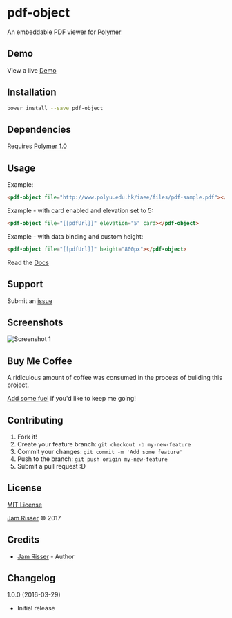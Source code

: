 # pdf-object

An embeddable PDF viewer for [Polymer](https://www.polymer-project.org/1.0/)


## Demo
<!------------------------------------------------------->

View a live [Demo](http://jamrizzi.github.io/pdf-object/components/pdf-object/demo)


## Installation
<!------------------------------------------------------->

```sh
bower install --save pdf-object
```


## Dependencies
<!------------------------------------------------------->

Requires [Polymer 1.0](https://www.polymer-project.org/1.0/)


## Usage
<!------------------------------------------------------->

Example:
```html
<pdf-object file="http://www.polyu.edu.hk/iaee/files/pdf-sample.pdf"></pdf-object>
```

Example - with card enabled and elevation set to 5:
```html
<pdf-object file="[[pdfUrl]]" elevation="5" card></pdf-object>
```

Example - with data binding and custom height:
```html
<pdf-object file="[[pdfUrl]]" height="800px"></pdf-object>
```

Read the [Docs](http://jamrizzi.github.io/pdf-object/components/pdf-object)


## Support
<!------------------------------------------------------->

Submit an [issue](https://github.com/jamrizzi/readme/issues/new)


## Screenshots
<!------------------------------------------------------->

![Screenshot 1](https://drive.google.com/uc?export=view&id=1rf0m2H9sP_yTO0mAlj-tobLyHLuWIiGNJQ)


## Buy Me Coffee
<!------------------------------------------------------->

A ridiculous amount of coffee was consumed in the process of building this project.

[Add some fuel](https://jamrizzi.com/#!/buy-me-coffee) if you'd like to keep me going!


## Contributing
<!------------------------------------------------------->

1. Fork it!
2. Create your feature branch: `git checkout -b my-new-feature`
3. Commit your changes: `git commit -m 'Add some feature'`
4. Push to the branch: `git push origin my-new-feature`
5. Submit a pull request :D


## License
<!------------------------------------------------------->

[MIT License](https://github.com/jamrizzi/readme/blob/master/LICENSE)

[Jam Risser](https://jamrizzi.com) &copy; 2017


## Credits
<!------------------------------------------------------->

* [Jam Risser](https://jamrizzi.com) - Author


## Changelog
<!------------------------------------------------------->

1.0.0 (2016-03-29)
* Initial release
